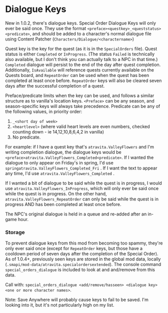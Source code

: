 ﻿Dialogue Keys
========

New in 1.0.2, there's dialogue keys. Special Order Dialogue Keys will only ever be said once. They use the format `<preface><questkey>_<queststatus><predicate>`, and should be added to a character's normal dialogue file using Content Patcher (`Characters/Dialogue/<charactername>`)

Quest key is the key for the quest (as it is in the `SpecialOrders` file). Quest status is either `Completed` or `InProgress`. (The status `Failed` is technically also available, but I don't think you can actually talk to a NPC in that time.) `Completed` dialogue will persist to the end of the day after quest completion. Additionally, `IsAvailable` will reference quests currently available on the Quests board, and `RepeatOrder` can be used when the quest has been completed at least once before. `RepeatOrder` keys will also be cleared seven days after the successful completion of a quest.

Preface/predicate limits when the key can be used, and follows a similar structure as to vanilla's location keys. `<Preface>` can be any season, and season-specific keys will always take precedence. Predicate can be any of the following values, in priority order:

1. `_<short day of week>`
2. `<heartlevel>` (where valid heart levels are even numbers, checked counting down - ie 14,12,10,8,6,4,2 in vanilla)
3. No predicate.

For example: if I have a quest key that's `atravita.ValleyFlowers` and I'm writing completion dialogue, the dialogue keys would be `<preface>atravita.ValleyFlowers_Completed<predicate>`. If I wanted the dialogue to only appear on Friday's in spring, I'd use `springatravita.ValleyFlowers_Completed_Fri` . If I want the text to appear any time, I'd use `atravita.ValleyFlowers_Completed` .

If I wanted a bit of dialogue to be said while the quest is in progress, I would use `atravita.ValleyFlowers_InProgress`, which will only ever be said once while the quest is in progress. On the other hand, `atravita.ValleyFlowers_RepeatOrder` can only be said while the quest is in progress AND has been completed at least once before.

The NPC's original dialogue is held in a queue and re-added after an in-game hour.

### Storage

To prevent dialogue keys from this mod from becoming too spammy, they're only ever said once (except for `RepeatOrder` keys, but those have a cooldown period of seven days after the completion of the Special Order). As of 1.0.4+, previously seen keys are stored in the global mod data, locally (`.smapi/mod-data/atravita.specialordersextended`). The console command `special_orders_dialogue` is included to look at and and/remove from this data.

Call with: `special_orders_dialogue <add/remove/hasseen> <dialogue key> <one or more character names>`.

Note: Save Anywhere will probably cause keys to fail to be saved. I'm looking into it, but it's not particularly high on my list.